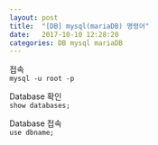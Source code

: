 ```yaml
---
layout: post
title:  "[DB] mysql(mariaDB) 명령어"
date:   2017-10-10 12:28:20
categories: DB mysql mariaDB
---
```


접속  
`mysql -u root -p`

Database 확인  
`show databases;`

Database 접속  
`use dbname;`
